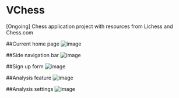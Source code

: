 # VChess
[Ongoing] Chess application project with resources from Lichess and Chess.com

##Current home page
![image](https://user-images.githubusercontent.com/66036226/168453193-c4755c4e-6ed3-4865-bb52-6c98302c857f.png)

##Side navigation bar
![image](https://user-images.githubusercontent.com/66036226/168453425-47f27035-994c-4b4d-8b0a-53499a95d8d8.png)

##Sign up form
![image](https://user-images.githubusercontent.com/66036226/168453452-282f94f0-48b0-4ee4-b6a3-ddc8b2e52fe0.png)

##Analysis feature
![image](https://user-images.githubusercontent.com/66036226/168453214-d0a6b15d-98f8-48af-91b3-710c47b5ccaa.png)

##Analysis settings
![image](https://user-images.githubusercontent.com/66036226/168453464-b02c29fb-a679-4f52-afe3-511a9afa215a.png)

